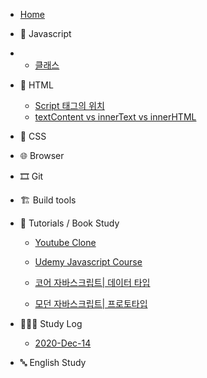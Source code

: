 -   [Home](/)

*   🍊 Javascript
*   -   [클래스](/javascript/class.md)

*   🚂 HTML

    -   [Script 태그의 위치](/html/script태그의_위치.md)
    -   [textContent vs innerText vs innerHTML](/html/../../html/textcontent_innertext_innerhtml.md)

*   💅 CSS

*   🌐 Browser

*   🎞 Git

*   🏗 Build tools

*   📝 Tutorials / Book Study

    -   [Youtube Clone](/tutorials/youtubeClone.md)

    -   [Udemy Javascript Course](/tutorials/유데미-자바스크립트-정리.md)

    -   [코어 자바스크립트| 데이터 타입](/tutorials/자바스크립트_기초_스터디/01.데이터_타입.md)

    -   [모던 자바스크립트| 프로토타입](/javascript/prototype.md)

*   👩🏻‍💻 Study Log

    -   [2020-Dec-14](docs/Study-log/2020-Dec-14.md)

*   🔤 English Study
